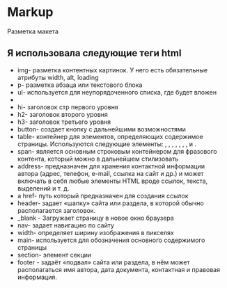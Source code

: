 # Markup
Разметка макета

## Я использовала следующие теги html

- img- разметка контентных картинок. У него есть обязательные атрибуты width, alt, loading
- p- разметка абзаца или текстового блока
- ul- используется для неупорядоченного списка, где будет вложен <li>
- hi- заголовок стр первого уровня
- h2- заголовок второго уровня 
- h3- заголовок третьего уровня
- button- создает кнопку с дальнейшими возможностями
- table- контейнер для элементов, определяющих содержимое страницы. Используются следующие элементы:  <caption>, <col>, <colgroup>, <tbody>, <td>, <tfoot>, <th>, <thead> и <tr>.
- span- является основным строковым контейнером для фразового контента, который можно в дальнейшем стилизовать
- address- предназначен для хранения контактной информации автора (адрес, телефон, e-mail, ссылка на сайт и др.) и может включать в себя любые элементы HTML вроде ссылок, текста, выделений и т. д.
- a href- путь который предназначен для создания ссылок
- header- задает «шапку» сайта или раздела, в которой обычно располагается заголовок.
- _blank - Загружает страницу в новое окно браузера
- nav- задает навигацию по сайту
- width- определяет ширину изображения в пикселях
- main- используется для обозначения основного содержимого страницы
- section- элемент секции
- footer - задаёт «подвал» сайта или раздела, в нём может располагаться имя автора, дата документа, контактная и правовая информация.




